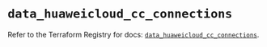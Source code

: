 # `data_huaweicloud_cc_connections`

Refer to the Terraform Registry for docs: [`data_huaweicloud_cc_connections`](https://registry.terraform.io/providers/huaweicloud/huaweicloud/1.71.1/docs/data-sources/cc_connections).
